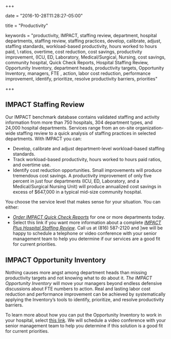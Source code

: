 +++

date = "2016-10-28T11:28:27-05:00"

title = "Productivity"

keywords = "productivity, IMPACT, staffing review, department, hospital departments, staffing review, staffing practices, develop, calibrate, adjust, staffing standards, workload-based productivity, hours worked to hours paid, \ ratios, overtime, cost reduction, cost savings, productivity improvement, (ICU, ED, Laboratory, Medical/Surgical, Nursing, cost savings, community hospital, Quick Check Reports, Hospital Staffing Review, Opportunity Inventory, department heads, productivity targets, Opportunity Inventory, managers, FTE , action, labor cost reduction, performance improvement, identify, prioritize, resolve productivity barriers, priorities"

+++

## IMPACT Staffing Review

Our IMPACT benchmark database contains validated staffing and activity information from more than 750 hospitals, 304 department types, and 24,000 hospital departments. Services range from an on-site organization-wide staffing review to a quick analysis of staffing practices in selected departments. With IMPACT you can:

* Develop, calibrate and adjust department-level workload-based staffing standards. 
* Track workload-based productivity, hours worked to hours paid ratios, and overtime use. 
* Identify cost reduction opportunities. Small improvements will produce tremendous cost savings. A productivity improvement of only five percent in just four departments (ICU, ED, Laboratory, and a Medical/Surgical Nursing Unit) will produce annualized cost savings in excess of $647,000 in a typical mid-size community hospital. 

You choose the service level that makes sense for your situation. You can either:

* _<a href="http://www.bradyinc.com/quick-check/information/">Order IMPACT Quick Check Reports</a>_ for one or more departments today. 
* Select this link if you want more information about a complete _<a href="mailto:info@bradyinc.com?subject=IMPACT%20Plus%20Hospital%20Staffing%20Review">IMPACT Plus Hospital Staffing Review</a>_. Call us at (816) 587-2120 and ]we will be happy to schedule a telephone or video conference with your senior management team to help you determine if our services are a good fit for current priorities. 

## IMPACT Opportunity Inventory
Nothing causes more angst among department heads than missing productivity targets and not knowing what to do about it. _The IMPACT Opportunity Inventory_ will move your managers beyond endless defensive discussions about FTE numbers to action. Real and lasting labor cost reduction and performance improvement can be achieved by systematically applying the Inventory’s tools to identify, prioritize, and resolve productivity barriers.

To learn more about how you can put the Opportunity Inventory to work in your hospital, select <a href="mailto:Info@bradyinc.com?subject=Schedule%20Discussion%20of%20Opportunity%20Inventory%20Process">this link</a>. We will schedule a video conference with your senior management team to help you determine if this solution is a good fit for current priorities.
